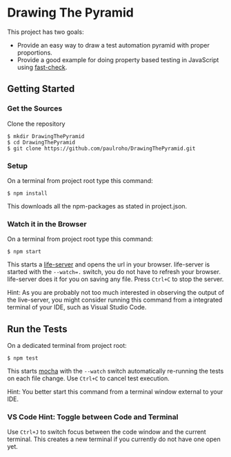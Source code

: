 # Drawing The Pyramid

This project has two goals:

* Provide an easy way to draw a test automation pyramid with proper proportions.
* Provide a good example for doing property based testing in JavaScript using [fast-check](https://www.npmjs.com/package/fast-check).


## Getting Started

### Get the Sources

Clone the repository

    $ mkdir DrawingThePyramid
    $ cd DrawingThePyramid
    $ git clone https://github.com/paulroho/DrawingThePyramid.git

### Setup

On a terminal from project root type this command:

    $ npm install

This downloads all the npm-packages as stated in project.json.

### Watch it in the Browser

On a terminal from project root type this command:

    $ npm start

This starts a [life-server](https://www.npmjs.com/package/live-server) and opens the url in your browser. life-server is started with the `--watch=.` switch, you do not have to refresh your browser. life-server does it for you on saving any file. Press `Ctrl+C` to stop the server.

Hint: As you are probably not too much interested in observing the output of the live-server, you might consider running this command from a integrated terminal of your IDE, such as Visual Studio Code.

## Run the Tests

On a dedicated terminal from project root:

    $ npm test

This starts [mocha](https://www.npmjs.com/package/mocha) with the `--watch` switch automatically re-running the tests on each file change. Use `Ctrl+C` to cancel test execution.

Hint: You better start this command from a terminal window external to your IDE.





### VS Code Hint: Toggle between Code and Terminal

Use `Ctrl+J` to switch focus between the code window and the current terminal. This creates a new terminal if you currently do not have one open yet. 
